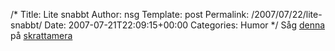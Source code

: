 /*
 Title: Lite snabbt
 Author: nsg
 Template: post
 Permalink: /2007/07/22/lite-snabbt/
 Date: 2007-07-21T22:09:15+00:00
 Categories: Humor
*/
Såg [denna][1] på [skrattamera][2]



<small></small>

 [1]: http://www.youtube.com/watch?v=jF-yU7Rq2XQ
 [2]: http://www.skrattamera.se/222/matteproblem-ring-112/